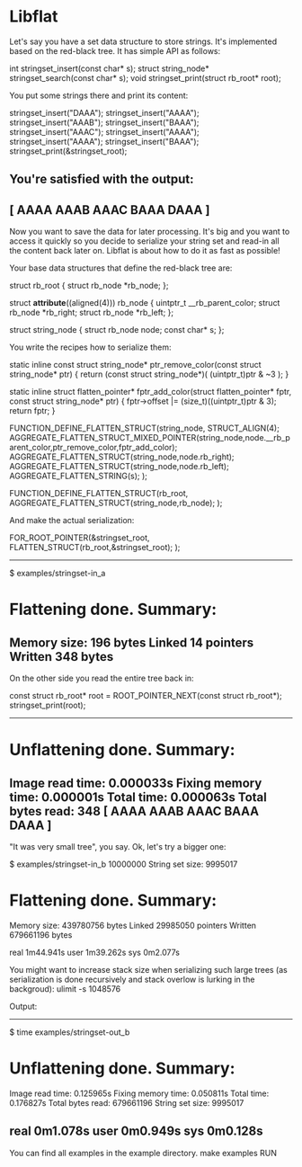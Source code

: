 Libflat
========

Let's say you have a set data structure to store strings. It's implemented based on the red-black tree. It has simple API as follows:

int stringset_insert(const char* s);
struct string_node* stringset_search(const char* s);
void stringset_print(struct rb_root* root);

You put some strings there and print its content:

stringset_insert("DAAA");
stringset_insert("AAAA");
stringset_insert("AAAB");
stringset_insert("BAAA");
stringset_insert("AAAC");
stringset_insert("AAAA");
stringset_insert("AAAA");
stringset_insert("BAAA");
stringset_print(&stringset_root);

You're satisfied with the output:
------------------------------------------------
[
  AAAA
  AAAB
  AAAC
  BAAA
  DAAA
]
------------------------------------------------

Now you want to save the data for later processing. It's big and you want to access it quickly so you decide to serialize your string set and read-in all the content back later on. Libflat is about how to do it as fast as possible!

Your base data structures that define the red-black tree are:

struct rb_root {
    struct rb_node *rb_node;
};

struct __attribute__((aligned(4))) rb_node {
    uintptr_t  __rb_parent_color;
    struct rb_node *rb_right;
    struct rb_node *rb_left;
};

struct string_node {
    struct rb_node node;
    const char* s;
};

You write the recipes how to serialize them:

static inline const struct string_node* ptr_remove_color(const struct string_node* ptr) {
    return (const struct string_node*)( (uintptr_t)ptr & ~3 );
}

static inline struct flatten_pointer* fptr_add_color(struct flatten_pointer* fptr, const struct string_node* ptr) {
    fptr->offset |= (size_t)((uintptr_t)ptr & 3);
    return fptr;
}

FUNCTION_DEFINE_FLATTEN_STRUCT(string_node,
    STRUCT_ALIGN(4);
    AGGREGATE_FLATTEN_STRUCT_MIXED_POINTER(string_node,node.__rb_parent_color,ptr_remove_color,fptr_add_color);
    AGGREGATE_FLATTEN_STRUCT(string_node,node.rb_right);
    AGGREGATE_FLATTEN_STRUCT(string_node,node.rb_left);
    AGGREGATE_FLATTEN_STRING(s);
);

FUNCTION_DEFINE_FLATTEN_STRUCT(rb_root,
    AGGREGATE_FLATTEN_STRUCT(string_node,rb_node);
);

And make the actual serialization:

FOR_ROOT_POINTER(&stringset_root,
    FLATTEN_STRUCT(rb_root,&stringset_root);
);

------------------------------------------------
$ examples/stringset-in_a
# Flattening done. Summary:
  Memory size: 196 bytes
  Linked 14 pointers
  Written 348 bytes
------------------------------------------------

On the other side you read the entire tree back in:

const struct rb_root* root = ROOT_POINTER_NEXT(const struct rb_root*);
stringset_print(root);

------------------------------------------------
# Unflattening done. Summary:
  Image read time: 0.000033s
  Fixing memory time: 0.000001s
  Total time: 0.000063s
  Total bytes read: 348
[
  AAAA
  AAAB
  AAAC
  BAAA
  DAAA
]
------------------------------------------------

"It was very small tree", you say. Ok, let's try a bigger one:

$ examples/stringset-in_b 10000000
String set size: 9995017
# Flattening done. Summary:
  Memory size: 439780756 bytes
  Linked 29985050 pointers
  Written 679661196 bytes

real    1m44.941s
user    1m39.262s
sys     0m2.077s

You might want to increase stack size when serializing such large trees (as serialization is done recursively and stack overlow is lurking in the backgroud):
ulimit -s 1048576

Output:

------------------------------------------------
$ time examples/stringset-out_b
# Unflattening done. Summary:
  Image read time: 0.125965s
  Fixing memory time: 0.050811s
  Total time: 0.176827s
  Total bytes read: 679661196
String set size: 9995017

real    0m1.078s
user    0m0.949s
sys 0m0.128s
------------------------------------------------

You can find all examples in the example directory.
make examples
RUN
